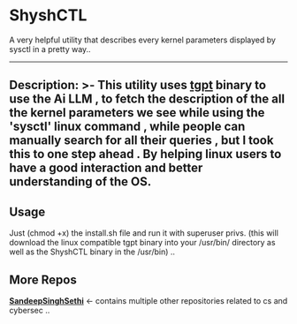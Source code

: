 # ShyshCTL
A very helpful utility that describes every kernel parameters displayed by sysctl in a pretty way..

---
Description: >-
This utility uses [**tgpt**](https://github.com/aandrew-me/tgpt) binary to use the Ai LLM , to fetch the description of the all the kernel parameters we see while using the 'sysctl' linux command , while people can manually search for all their queries , but I took this to one step ahead . By helping linux users to have a good interaction and better understanding of the OS.
---

## Usage

Just (chmod +x) the install.sh file and run it with superuser privs. (this will download the linux compatible tgpt binary into your /usr/bin/ directory as well as the ShyshCTL binary in the /usr/bin) ..

## More Repos

[**SandeepSinghSethi**](https://github.com/SandeepSinghSethi) <- contains multiple other repositories related to cs and cybersec ..
